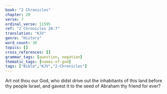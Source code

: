 ```yaml
---
book: "2 Chronicles"
chapter: 20
verse: 7
ordinal_verse: 11595
ref: "2 Chronicles 20:7"
translation: "KJV"
genre: "History"
word_count: 30
topics: []
cross_references: []
grammar_tags: [question, negation]
thematic_tags: [names-of-god]
tags: ["Bible","KJV","2-Chronicles"]
---
```

Art not thou our God, who didst drive out the inhabitants of this land before thy people Israel, and gavest it to the seed of Abraham thy friend for ever?
